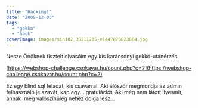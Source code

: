 ```yaml
---
title: "Hacking!"
date: "2009-12-03"
tags: 
  - "gekko"
  - "hack"
coverImage: images/sin102_36211235-e1447876823864.jpg
---
```


Nesze Önöknek tisztelt olvasóim egy kis karácsonyi gekkó-utánérzés.

[https://webshop-challenge.csokavar.hu/count.php?c=2](https://webshop-challenge.csokavar.hu/count.php?c=2)

Ez egy blind sql feladat, kis csavarral. Aki először megmondja az admin felhasználó jelszavát, kap egy... gratulációt. Aki még nem látott ilyesmit, annak  meg valószínűleg nehéz dolga lesz...
